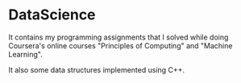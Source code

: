 DataScience
===========

It contains my  programming assignments that I solved while doing Coursera's online courses "Principles of Computing" and "Machine Learning".

It also some data structures implemented using  C++.

